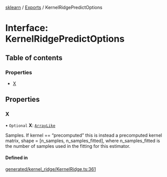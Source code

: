 [sklearn](../readme.md) / [Exports](../modules.md) / KernelRidgePredictOptions

# Interface: KernelRidgePredictOptions

## Table of contents

### Properties

- [X](KernelRidgePredictOptions.md#x)

## Properties

### X

• `Optional` **X**: [`ArrayLike`](../modules.md#arraylike)

Samples. If kernel == “precomputed” this is instead a precomputed kernel matrix, shape = \[n\_samples, n\_samples\_fitted\], where n\_samples\_fitted is the number of samples used in the fitting for this estimator.

#### Defined in

[generated/kernel_ridge/KernelRidge.ts:361](https://github.com/transitive-bullshit/scikit-learn-ts/blob/367336a/packages/sklearn/src/generated/kernel_ridge/KernelRidge.ts#L361)
